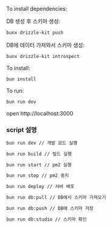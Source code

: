 To install dependencies:

DB 생성 후 스키마 생성:

```sh
bunx drizzle-kit push
```

DB에 데이터 가져와서 스키마 생성:

```sh
bunx drizzle-kit introspect
```

To install:

```sh
bun install
```

To run:

```sh
bun run dev
```

open http://localhost:3000

### script 설명

```sh # 개발 모드 실행
bun run dev // 개발 모드 실행
```

```sh # 빌드 실행
bun run build // 빌드 실행
```

```sh # pm2 실행
bun run start // pm2 실행
```

```sh # pm2 중지
bun run stop // pm2 중지
```

```sh # 서버 배포
bun run deploy // 서버 배포
```

```sh # DB에서 스키마 가져오기
bun run db:pull // DB에서 스키마 가져오기
```

```sh # DB에 스키마 저장
bun run db:push // DB에 스키마 저장
```

```sh # 스키마 확인
bun run db:studio // 스키마 확인
```
